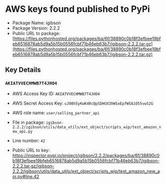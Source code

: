 # AWS keys found published to PyPi

* Package Name: igibson
* Package Version: 2.2.2
* Public URL to package: [https://files.pythonhosted.org/packages/ba/6f/38890c0b18f3efbee19bfeb6516878ab5d9a5b15b0556fcbf71b46eb63b7/igibson-2.2.2.tar.gz](https://files.pythonhosted.org/packages/ba/6f/38890c0b18f3efbee19bfeb6516878ab5d9a5b15b0556fcbf71b46eb63b7/igibson-2.2.2.tar.gz)

## Key Details

### `AKIATVVECHMWB7T4JHO4`

* AWS Access Key ID: `AKIATVVECHMWB7T4JHO4`
* AWS Secret Access Key: `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` 
* AWS role name: `user/selling_partner_api`
* File in package: `igibson-2.2.2/igibson/utils/data_utils/ext_object/scripts_wip/test_amazon_new_api.py`
* Line number: `42`

* Public URL to key: https://inspector.pypi.io/project/igibson/2.2.2/packages/ba/6f/38890c0b18f3efbee19bfeb6516878ab5d9a5b15b0556fcbf71b46eb63b7/igibson-2.2.2.tar.gz/igibson-2.2.2/igibson/utils/data_utils/ext_object/scripts_wip/test_amazon_new_api.py#line.42



